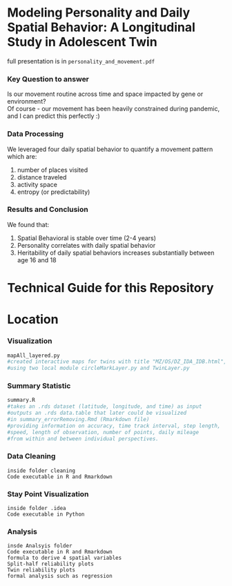 # Modeling Personality and Daily Spatial Behavior: A Longitudinal Study in Adolescent Twin
full presentation is in `personality_and_movement.pdf`  

### Key Question to answer 
Is our movement routine across time and space impacted by gene or environment?  
Of course - our movement has been heavily constrained during pandemic, and I can predict this perfectly :)  

### Data Processing
We leveraged four daily spatial behavior to quantify a movement pattern which are:
1. number of places visited
2. distance traveled
3. activity space
4. entropy (or predictability)
### Results and Conclusion
We found that:
1. Spatial Behavioral is stable over time (2-4 years)
2. Personality correlates with daily spatial behavior
3. Heritability of daily spatial behaviors increases substantially between age 16 and 18



# Technical Guide for this Repository
# Location
### Visualization
```sh
mapAll_layered.py
#created interactive maps for twins with title "MZ/OS/DZ_IDA_IDB.html", 
#using two local module circleMarkLayer.py and TwinLayer.py
```

### Summary Statistic
```sh
summary.R
#takes an .rds dataset (latitude, longitude, and time) as input
#outputs an .rds data.table that later could be visualized
#in summary_errorRemoving.Rmd (Rmarkdown file)
#providing information on accuracy, time track interval, step length, 
#speed, length of observation, number of points, daily mileage 
#from within and between individual perspectives.
```

### Data Cleaning
```
inside folder cleaning
Code executable in R and Rmarkdown
```

### Stay Point Visualization
```
inside folder .idea
Code executable in Python
```

### Analysis
```
insde Analsyis folder
Code executable in R and Rmarkdown
formula to derive 4 spatial variables
Split-half reliability plots
Twin reliability plots
formal analysis such as regression
```


